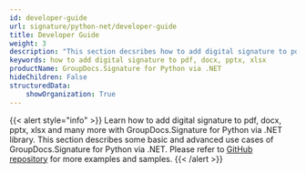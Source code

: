 ```yaml
---
id: developer-guide
url: signature/python-net/developer-guide
title: Developer Guide
weight: 3
description: "This section decsribes how to add digital signature to pdf, docx, pptx, xlsx and many more with GroupDocs.Signature for .NET library"
keywords: how to add digital signature to pdf, docx, pptx, xlsx
productName: GroupDocs.Signature for Python via .NET
hideChildren: False
structuredData:
    showOrganization: True
---
```

{{< alert style="info" >}}
Learn how to add digital signature to pdf, docx, pptx, xlsx and many more with GroupDocs.Signature for Python via .NET library. This section describes some basic and advanced use cases of GroupDocs.Signature for Python via .NET. Please refer to [GitHub repository](https://github.com/groupdocs-signature/GroupDocs.Signature-for-Python-via-.NET) for more examples and samples.
{{< /alert >}}
